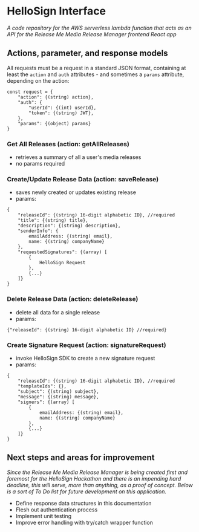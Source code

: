 # HelloSign Interface

*A code repository for the AWS serverless lambda function that acts as an API for the Release Me Media Release Manager frontend React app*

## Actions, parameter, and response models

All requests must be a request in a standard JSON format, containing at least the `action` and `auth` attributes - and sometimes a `params` attribute, depending on the action:

```
const request = {
	"action": {(string) action},
	"auth": {
		"userId": {(int) userId},
		"token": {(string) JWT},
	},
	"params": {(object) params}
}
```

### Get All Releases (action: getAllReleases)

- retrieves a summary of all a user's media releases
- no params required


### Create/Update Release Data (action: saveRelease)

- saves newly created or updates existing release 
- params:

```
{
	"releaseId": {(string) 16-digit alphabetic ID}, //required
	"title": {(string) title},
	"description": {(string) description},
	"senderInfo": {
		emailAddress: {(string) email},
		name: {(string) companyName}
	},
	"requestedSignatures": {(array) [
		{
			HelloSign Request
		},
		{...}
	]}
}
```

### Delete Release Data (action: deleteRelease)

- delete all data for a single release
- params:

```
{"releaseId": {(string) 16-digit alphabetic ID} //required}
```


### Create Signature Request (action: signatureRequest)

- invoke HelloSign SDK to create a new signature request
- params:

```
{
	"releaseId": {(string) 16-digit alphabetic ID}, //required
	"templateIds": {},
	"subject": {(string) subject},
	"message": {(string) message},
	"signers": {(array) [
		{
			emailAddress: {(string) email},
			name: {(string) companyName}
		},
		{...}
	]}
}
```

## Next steps and areas for improvement

*Since the Release Me Media Release Manager is being created first and foremost for the HelloSign Hackathon and there is an impending hard deadline, this will serve, more than anything, as a proof of concept. Below is a sort of To Do list for future development on this application.*

- Define response data structures in this documentation
- Flesh out authentication process
- Implement unit testing
- Improve error handling with try/catch wrapper function